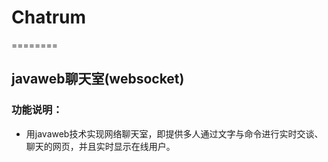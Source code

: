 
# Chatrum
========
</br>
## javaweb聊天室(websocket)
### 功能说明：</br>
 * 用javaweb技术实现网络聊天室，即提供多人通过文字与命令进行实时交谈、聊天的网页，并且实时显示在线用户。
